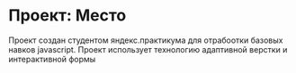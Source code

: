 # Проект: Место

Проект создан студентом яндекс.практикума для отрабоотки базовых навков javascript. Проект использует технологию адаптивной верстки и интерактивной формы


